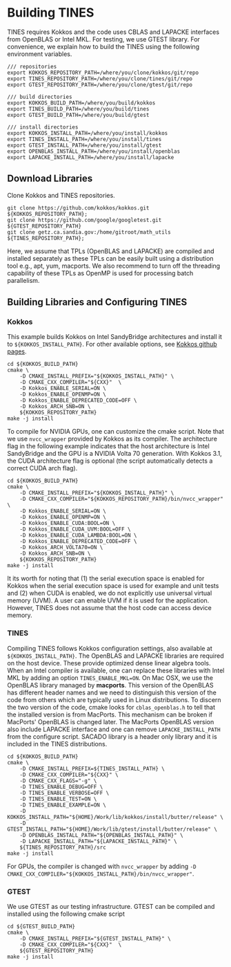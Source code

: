 # Building TINES

TINES requires Kokkos and the code uses CBLAS and LAPACKE interfaces from OpenBLAS or Intel MKL. For testing, we use GTEST library. For convenience, we explain how to build the TINES using the following environment variables.

```
/// repositories
export KOKKOS_REPOSITORY_PATH=/where/you/clone/kokkos/git/repo
export TINES_REPOSITORY_PATH=/where/you/clone/tines/git/repo
export GTEST_REPOSITORY_PATH=/where/you/clone/gtest/git/repo

/// build directories
export KOKKOS_BUILD_PATH=/where/you/build/kokkos
export TINES_BUILD_PATH=/where/you/build/tines
export GTEST_BUILD_PATH=/where/you/build/gtest

/// install directories
export KOKKOS_INSTALL_PATH=/where/you/install/kokkos
export TINES_INSTALL_PATH=/where/you/install/tines
export GTEST_INSTALL_PATH=/where/you/install/gtest
export OPENBLAS_INSTALL_PATH=/where/you/install/openblas
export LAPACKE_INSTALL_PATH=/where/you/install/lapacke
```

## Download Libraries

Clone Kokkos and TINES repositories.

```
git clone https://github.com/kokkos/kokkos.git ${KOKKOS_REPOSITORY_PATH};
git clone https://github.com/google/googletest.git ${GTEST_REPOSITORY_PATH}
git clone getz.ca.sandia.gov:/home/gitroot/math_utils ${TINES_REPOSITORY_PATH};
```

Here, we assume that TPLs (OpenBLAS and LAPACKE) are compiled and installed separately as these TPLs can be easily built using a distribution tool e.g., apt, yum, macports. We also recommend to turn off the threading capability of these TPLs as OpenMP is used for processing batch parallelism.

## Building Libraries and Configuring TINES

### Kokkos

This example builds Kokkos on Intel SandyBridge architectures and install it to ``${KOKKOS_INSTALL_PATH}``. For other available options, see [Kokkos github pages](https://github.com/kokkos/kokkos).

```
cd ${KOKKOS_BUILD_PATH}
cmake \
    -D CMAKE_INSTALL_PREFIX="${KOKKOS_INSTALL_PATH}" \
    -D CMAKE_CXX_COMPILER="${CXX}"  \
    -D Kokkos_ENABLE_SERIAL=ON \
    -D Kokkos_ENABLE_OPENMP=ON \
    -D Kokkos_ENABLE_DEPRECATED_CODE=OFF \
    -D Kokkos_ARCH_SNB=ON \
    ${KOKKOS_REPOSITORY_PATH}
make -j install
```

To compile for NVIDIA GPUs, one can customize the cmake script. Note that we use ``nvcc_wrapper`` provided by Kokkos as its compiler. The architecture flag in the following example indicates that the host architecture is Intel SandyBridge and the GPU is a NVIDIA Volta 70 generation. With Kokkos 3.1, the CUDA architecture flag is optional (the script automatically detects a correct CUDA arch flag).
```
cd ${KOKKOS_BUILD_PATH}
cmake \
    -D CMAKE_INSTALL_PREFIX="${KOKKOS_INSTALL_PATH}" \
    -D CMAKE_CXX_COMPILER="${KOKKOS_REPOSITORY_PATH}/bin/nvcc_wrapper"  \
    -D Kokkos_ENABLE_SERIAL=ON \
    -D Kokkos_ENABLE_OPENMP=ON \
    -D Kokkos_ENABLE_CUDA:BOOL=ON \
    -D Kokkos_ENABLE_CUDA_UVM:BOOL=OFF \
    -D Kokkos_ENABLE_CUDA_LAMBDA:BOOL=ON \
    -D Kokkos_ENABLE_DEPRECATED_CODE=OFF \
    -D Kokkos_ARCH_VOLTA70=ON \
    -D Kokkos_ARCH_SNB=ON \
    ${KOKKOS_REPOSITORY_PATH}
make -j install
```

It its worth for noting that (1) the serial execution space is enabled for Kokkos when the serial execution space is used for example and unit tests and (2) when CUDA is enabled, we do not explicitly use universal virtual memory (UVM). A user can enable UVM if it is used for the application. However, TINES does not assume that the host code can access device memory.

### TINES

Compiling TINES follows Kokkos configuration settings, also available at ``${KOKKOS_INSTALL_PATH}``. The OpenBLAS and LAPACKE libraries are required on the host device. These provide optimized dense linear algebra tools. When an Intel compiler is available, one can replace these libraries with Intel MKL by adding an option ``TINES_ENABLE_MKL=ON``. On Mac OSX, we use the OpenBLAS library managed by **macports**. This version of the OpenBLAS has different header names and we need to distinguish this version of the code from others which are typically used in Linux distributions. To discern the two version of the code, cmake looks for ``cblas_openblas.h`` to tell that the installed version is from MacPorts. This mechanism can be broken if MacPorts' OpenBLAS is changed later. The MacPorts OpenBLAS version also include LAPACKE interface and one can remove ``LAPACKE_INSTALL_PATH`` from the configure script. SACADO library is a header only library and it is included in the TINES distributions.

```
cd ${KOKKOS_BUILD_PATH}
cmake \
    -D CMAKE_INSTALL_PREFIX=${TINES_INSTALL_PATH} \
    -D CMAKE_CXX_COMPILER="${CXX}" \
    -D CMAKE_CXX_FLAGS="-g" \
    -D TINES_ENABLE_DEBUG=OFF \
    -D TINES_ENABLE_VERBOSE=OFF \
    -D TINES_ENABLE_TEST=ON \
    -D TINES_ENABLE_EXAMPLE=ON \
    -D KOKKOS_INSTALL_PATH="${HOME}/Work/lib/kokkos/install/butter/release" \
    -D GTEST_INSTALL_PATH="${HOME}/Work/lib/gtest/install/butter/release" \
    -D OPENBLAS_INSTALL_PATH="${OPENBLAS_INSTALL_PATH}" \
    -D LAPACKE_INSTALL_PATH="${LAPACKE_INSTALL_PATH}" \
    ${TINES_REPOSITORY_PATH}/src
make -j install
```

For GPUs, the compiler is changed with ``nvcc_wrapper`` by adding ``-D CMAKE_CXX_COMPILER="${KOKKOS_INSTALL_PATH}/bin/nvcc_wrapper"``.

### GTEST

We use GTEST as our testing infrastructure. GTEST can be compiled and installed using the following cmake script

```
cd ${GTEST_BUILD_PATH}
cmake \
    -D CMAKE_INSTALL_PREFIX="${GTEST_INSTALL_PATH}" \
    -D CMAKE_CXX_COMPILER="${CXX}"  \
    ${GTEST_REPOSITORY_PATH}
make -j install
```
